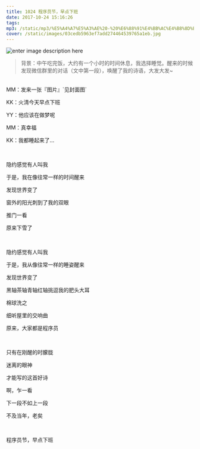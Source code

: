 ```yaml
---
title: 1024 程序员节，早点下班
date: 2017-10-24 15:16:26
tags:
mp3: /static/mp3/%E5%A4%A7%E5%A3%AE%20-%20%E6%88%91%E4%BB%AC%E4%B8%8D%E4%B8%80%E6%A0%B7.mp3
cover: /static/images/03cedb5963ef7add274464539765a1eb.jpg
---
```


![enter image description here](/static/images/1024-festival.jpeg)


> 背景：中午吃完饭，大约有一个小时的时间休息，我选择睡觉。醒来的时候发现微信群里的对话（文中第一段），唤醒了我的诗语，大发大发~


<br/>
MM：发来一张『图片』`见封面图`

KK：火清今天早点下班

YY：他应该在做梦呢

MM：真幸福

KK：我都睡起来了...


<br/>


隐约感觉有人叫我

于是，我在像往常一样的时间醒来

发现世界变了

窗外的阳光刺到了我的双眼

推门一看

原来下雪了

<br/>



隐约感觉有人叫我

于是，我从像往常一样的睡姿醒来

发现世界变了

黑轴茶轴青轴红轴挑逗我的肥头大耳

棉球洗之

细听屋里的交响曲

原来，大家都是程序员

<br/>


只有在刚醒的时朦胧

迷离的眼神

才能写的这首好诗

啊，乍一看

下一段不如上一段

不及当年，老矣

<br/>



程序员节，早点下班
